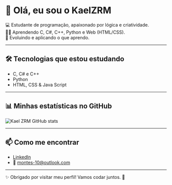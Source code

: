 # 👋 Olá, eu sou o KaelZRM

💻 Estudante de programação, apaixonado por lógica e criatividade.  
👨‍🔧 Aprendendo C, C#, C++, Python e Web (HTML/CSS).  
🚀 Evoluindo e aplicando o que aprendo.

---

## 🛠 Tecnologias que estou estudando
- C, C# e C++
- Python
- HTML, CSS & Java Script

---

## 📊 Minhas estatísticas no GitHub

![Kael ZRM GitHub stats](https://github-readme-stats.vercel.app/api?username=kaelzrm&show_icons=true&theme=tokyonight)

---

## 📫 Como me encontrar

- [LinkedIn](https://www.linkedin.com/in/KaelZRM)  
- 📧 montes-10@outlook.com

---

✨ Obrigado por visitar meu perfil! Vamos codar juntos. 🚀
